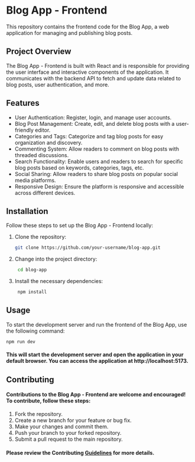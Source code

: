 # Blog App - Frontend

This repository contains the frontend code for the Blog App, a web application for managing and publishing blog posts.

## Project Overview

The Blog App - Frontend is built with React and is responsible for providing the user interface and interactive components of the application. It communicates with the backend API to fetch and update data related to blog posts, user authentication, and more.

## Features

- User Authentication: Register, login, and manage user accounts.
- Blog Post Management: Create, edit, and delete blog posts with a user-friendly editor.
- Categories and Tags: Categorize and tag blog posts for easy organization and discovery.
- Commenting System: Allow readers to comment on blog posts with threaded discussions.
- Search Functionality: Enable users and readers to search for specific blog posts based on keywords, categories, tags, etc.
- Social Sharing: Allow readers to share blog posts on popular social media platforms.
- Responsive Design: Ensure the platform is responsive and accessible across different devices.


## Installation

Follow these steps to set up the Blog App - Frontend locally:

1. Clone the repository:

    ```bash
    git clone https://github.com/your-username/blog-app.git

2. Change into the project directory:


   ```bash
    cd blog-app

3. Install the necessary dependencies:

   ```bash
    npm install

## Usage
To start the development server and run the frontend of the Blog App, use the following command:
 
    npm run dev


#### This will start the development server and open the application in your default browser. You can access the application at http://localhost:5173.

## Contributing
#### Contributions to the Blog App - Frontend are welcome and encouraged! To contribute, follow these steps:

1. Fork the repository.
2. Create a new branch for your feature or bug fix.
3. Make your changes and commit them.
4. Push your branch to your forked repository.
5. Submit a pull request to the main repository.

#### Please review the Contributing <a href="">Guidelines</a> for more details.
